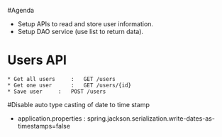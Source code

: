#Agenda

* Setup APIs to read and store user information.
* Setup DAO service (use list to return data).

# Users API
	* Get all users 	: 	GET /users 
	* Get one user		:	GET /users/{id}
	* Save user		:	POST /users
	

#Disable auto type casting of date to time stamp
* application.properties : spring.jackson.serialization.write-dates-as-timestamps=false